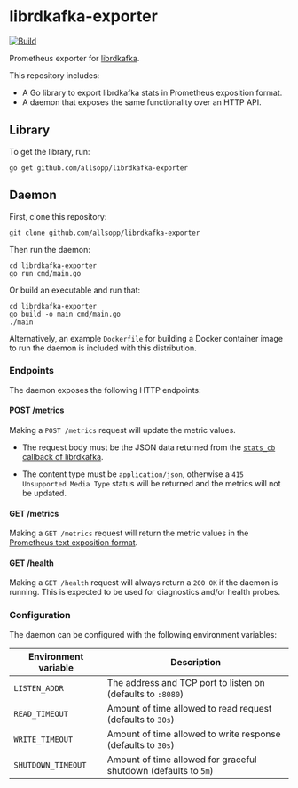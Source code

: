 # librdkafka-exporter

[![Build](https://github.com/allsopp/librdkafka-exporter/actions/workflows/go.yml/badge.svg)](https://github.com/allsopp/librdkafka-exporter/actions/workflows/go.yml)

Prometheus exporter for [librdkafka](https://github.com/confluentinc/librdkafka).

This repository includes:

 - A Go library to export librdkafka stats in Prometheus exposition format.
 - A daemon that exposes the same functionality over an HTTP API.

## Library

To get the library, run:

    go get github.com/allsopp/librdkafka-exporter

## Daemon

First, clone this repository:

    git clone github.com/allsopp/librdkafka-exporter

Then run the daemon:

    cd librdkafka-exporter
    go run cmd/main.go

Or build an executable and run that:

    cd librdkafka-exporter
    go build -o main cmd/main.go
    ./main

Alternatively, an example `Dockerfile` for building a Docker container image to run the
daemon is included with this distribution.

### Endpoints

The daemon exposes the following HTTP endpoints:

#### POST /metrics

Making a `POST /metrics` request will update the metric values.

* The request body must be the JSON data returned from the
  [`stats_cb` callback of librdkafka](https://github.com/confluentinc/librdkafka/blob/master/STATISTICS.md).

* The content type must be `application/json`, otherwise a `415 Unsupported Media Type`
  status will be returned and the metrics will not be updated.

#### GET /metrics

Making a `GET /metrics` request will return the metric values in the
[Prometheus text exposition format](https://github.com/prometheus/docs/blob/main/content/docs/instrumenting/exposition_formats.md).

#### GET /health

Making a `GET /health` request will always return a `200 OK` if the daemon is running.
This is expected to be used for diagnostics and/or health probes.

### Configuration

The daemon can be configured with the following environment variables:

| Environment variable | Description |
| --- | --- |
| `LISTEN_ADDR`        | The address and TCP port to listen on (defaults to `:8080`)     |
| `READ_TIMEOUT`       | Amount of time allowed to read request (defaults to `30s`)      |
| `WRITE_TIMEOUT`      | Amount of time allowed to write response (defaults to `30s`)    |
| `SHUTDOWN_TIMEOUT`   | Amount of time allowed for graceful shutdown (defaults to `5m`) |
